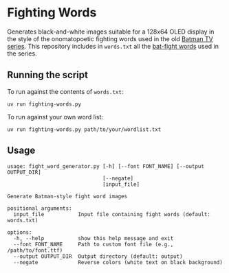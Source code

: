 # Fighting Words

Generates black-and-white images suitable for a 128x64 OLED display in the style of the onomatopoetic fighting words used in the old [Batman TV series]. This repository includes in `words.txt` all the [bat-fight words] used in the series.

[batman tv series]: https://en.wikipedia.org/wiki/Batman_(TV_series)
[bat-fight words]: https://www.66batmania.com/trivia/bat-fight-words/
[badaboom]: https://blambot.com/collections/sound-effect-fonts/products/badaboom

## Running the script

To run against the contents of `words.txt`:

```
uv run fighting-words.py
```

To run against your own word list:

```
uv run fighting-words.py path/to/your/wordlist.txt
```

## Usage

```
usage: fight_word_generator.py [-h] [--font FONT_NAME] [--output OUTPUT_DIR]
                               [--negate]
                               [input_file]

Generate Batman-style fight word images

positional arguments:
  input_file           Input file containing fight words (default: words.txt)

options:
  -h, --help           show this help message and exit
  --font FONT_NAME     Path to custom font file (e.g., /path/to/font.ttf)
  --output OUTPUT_DIR  Output directory (default: output)
  --negate             Reverse colors (white text on black background)
```
